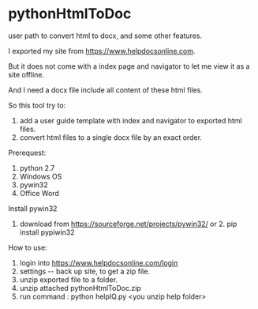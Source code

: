 # pythonHtmlToDoc
user path to convert html to docx, and some other features.

I exported my site from https://www.helpdocsonline.com.

But it does not come with a index page and navigator to let me view it as a site offline.

And I need a docx file include all content of these html files.


So this tool try to: 

1. add a user guide template with index and navigator to exported html files. 
2. convert html files to a single docx file by an exact order. 

Prerequest: 

1. python 2.7 
2. Windows OS 
3. pywin32 
4. Office Word 

Install pywin32 

1. download from https://sourceforge.net/projects/pywin32/ 
or 2. pip install pypiwin32 

How to use:
 
1. login into https://www.helpdocsonline.com/login 
2. settings -- back up site, to get a zip file. 
3. unzip exported file to a folder. 
4. unzip attached pythonHtmlToDoc.zip 
6. run command : python helpIQ.py \<you unzip help folder\> 
